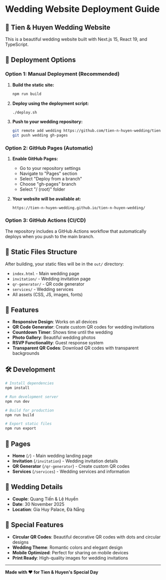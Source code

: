 # Wedding Website Deployment Guide

## 🎉 Tien & Huyen Wedding Website

This is a beautiful wedding website built with Next.js 15, React 19, and TypeScript.

## 🚀 Deployment Options

### Option 1: Manual Deployment (Recommended)

1. **Build the static site:**
   ```bash
   npm run build
   ```

2. **Deploy using the deployment script:**
   ```bash
   ./deploy.sh
   ```

3. **Push to your wedding repository:**
   ```bash
   git remote add wedding https://github.com/tien-n-huyen-wedding/tien-n-huyen-wedding.git
   git push wedding gh-pages
   ```

### Option 2: GitHub Pages (Automatic)

1. **Enable GitHub Pages:**
   - Go to your repository settings
   - Navigate to "Pages" section
   - Select "Deploy from a branch"
   - Choose "gh-pages" branch
   - Select "/ (root)" folder

2. **Your website will be available at:**
   ```
   https://tien-n-huyen-wedding.github.io/tien-n-huyen-wedding/
   ```

### Option 3: GitHub Actions (CI/CD)

The repository includes a GitHub Actions workflow that automatically deploys when you push to the main branch.

## 📁 Static Files Structure

After building, your static files will be in the `out/` directory:
- `index.html` - Main wedding page
- `invitation/` - Wedding invitation page
- `qr-generator/` - QR code generator
- `services/` - Wedding services
- All assets (CSS, JS, images, fonts)

## 🎨 Features

- **Responsive Design**: Works on all devices
- **QR Code Generator**: Create custom QR codes for wedding invitations
- **Countdown Timer**: Shows time until the wedding
- **Photo Gallery**: Beautiful wedding photos
- **RSVP Functionality**: Guest response system
- **Transparent QR Codes**: Download QR codes with transparent backgrounds

## 🛠️ Development

```bash
# Install dependencies
npm install

# Run development server
npm run dev

# Build for production
npm run build

# Export static files
npm run export
```

## 📱 Pages

- **Home** (`/`) - Main wedding landing page
- **Invitation** (`/invitation`) - Wedding invitation details
- **QR Generator** (`/qr-generator`) - Create custom QR codes
- **Services** (`/services`) - Wedding services and information

## 🎊 Wedding Details

- **Couple**: Quang Tiến & Lệ Huyền
- **Date**: 30 November 2025
- **Location**: Gia Huy Palace, Đà Nẵng

## 💝 Special Features

- **Circular QR Codes**: Beautiful decorative QR codes with dots and circular designs
- **Wedding Theme**: Romantic colors and elegant design
- **Mobile Optimized**: Perfect for sharing on mobile devices
- **Print Ready**: High-quality images for wedding invitations

---

**Made with ❤️ for Tien & Huyen's Special Day**
